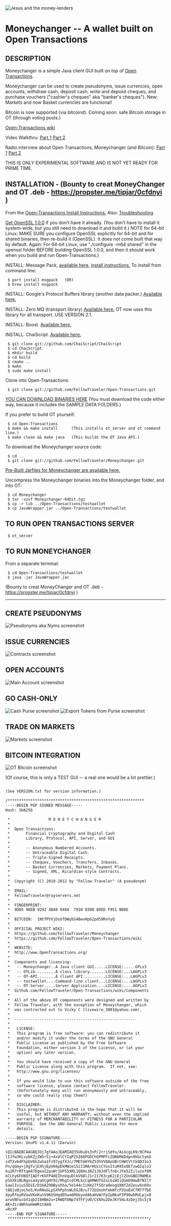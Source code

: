 <img align="center" src="http://ft.vm.to/blogimages/moneychanger-credits.jpg" alt="Jesus and the money-lenders" />

Moneychanger -- A wallet built on Open Transactions
====================================

## DESCRIPTION

Moneychanger is a simple Java client GUI built on top of [Open Transactions](https://github.com/FellowTraveler/Open-Transactions/wiki).

Moneychanger can be used to create pseudonyms, issue currencies, open accounts, withdraw cash, deposit cash, write and deposit cheques, and purchase vouchers ("cashier's cheques" aka "banker's cheques"). New: Markets and now Basket currencies are functional!

Bitcoin is now supported (via bitcoind). Coming soon: safe Bitcoin storage in OT (through voting pools.) 

[Open-Transactions wiki](https://github.com/FellowTraveler/Open-Transactions/wiki)

Video Walkthru:
[Part 1](http://vimeo.com/28141679)
[Part 2](http://vimeo.com/28142096)

Radio interview about Open Transactions, Moneychanger (and Bitcoin):
[Part 1](http://agoristradio.com/?p=234)
[Part 2](http://agoristradio.com/?p=246)

THIS IS ONLY EXPERIMENTAL SOFTWARE AND IS NOT YET READY FOR PRIME TIME.

## INSTALLATION - (Bounty to creat MoneyChanger and OT .deb - https://propster.me/tipjar/0cfdnyi )

From the [Open-Transactions Install Instructions.](https://github.com/FellowTraveler/Open-Transactions/wiki/Install) Also: [Troubleshooting](https://github.com/FellowTraveler/Moneychanger/wiki/Troubleshooting)


[Get OpenSSL 1.0.0](https://github.com/FellowTraveler/Open-Transactions/wiki/Install-OpenSSL) if you don't have it already. (You don't have to install it system-wide, but you still need to download it and build it.)
NOTE for 64-bit Linux: MAKE SURE you configure OpenSSL explicitly for 64-bit and for shared binaries, then re-build it (OpenSSL). It does not come built that way by default. Again: For 64-bit Linux, use "./configure -m64 shared" in the openssl folder BEFORE building OpenSSL 1.0.0, and then it should work when you build and run Open-Transactions.)

INSTALL: Message Pack, [available here.](http://msgpack.org/)
[install instructions.](http://wiki.msgpack.org/display/MSGPACK/QuickStart+for+C+Language)
To install from command line: 

     $ port install msgpack   (OR)
     $ brew install msgpack

INSTALL: Google's Protocol Buffers library (another data packer.) [Available here.](http://code.google.com/p/protobuf/downloads/list)

INSTALL: Zero MQ (transport library)
[Available here.](http://www.zeromq.org/intro:get-the-software) 
OT now uses this library for all transport. USE VERSION 2.1.

INSTALL: Boost.
[Available here.](http://www.boost.org/)

INSTALL: ChaiScript.
[Available here.](http://www.chaiscript.com/)
 
     $ git clone git://github.com/ChaiScript/ChaiScript
     $ cd ChaiScript
     $ mkdir build
     $ cd build
     $ cmake ..
     $ make
     $ sudo make install

Clone into Open-Transactions:

     $ git clone git://github.com/FellowTraveler/Open-Transactions.git

[YOU CAN DOWNLOAD BINARIES HERE](https://github.com/FellowTraveler/Open-Transactions/downloads)
(You must download the code either way, because it includes the SAMPLE DATA FOLDERS.)

If you prefer to build OT yourself:

     $ cd Open-Transactions
     $ make && make install      (This installs ot_server and ot command line.)
     $ make clean && make java   (This builds the OT Java API.)

To download the Moneychanger source code:

     $ cd ..
     $ git clone git://github.com/FellowTraveler/Moneychanger.git

[Pre-Built Jarfiles for Moneychanger are available here.](https://github.com/FellowTraveler/Moneychanger/downloads)

Uncompress the Moneychanger binaries into the Moneychanger folder, and into OT:

     $ cd Moneychanger
     $ tar -xzvf Moneychanger-64bit.tgz
     $ cp -r lib ../Open-Transactions/testwallet
     $ cp JavaWrapper.jar ../Open-Transactions/testwallet

## TO RUN OPEN TRANSACTIONS SERVER

     $ ot_server

## TO RUN MONEYCHANGER 

From a separate terminal:
 
     $ cd Open-Transactions/testwallet
     $ java -jar JavaWrapper.jar

(Bounty to creat MoneyChanger and OT .deb - https://propster.me/tipjar/0cfdnyi )

--------------------------------------------------------

## CREATE PSEUDONYMS
<img src="http://ft.vm.to/blogimages/ot-nyms.png" alt="Pseudonyms aka Nyms screenshot" />

## ISSUE CURRENCIES
<img src="http://ft.vm.to/blogimages/ot-contracts.png" alt="Contracts screenshot" />

## OPEN ACCOUNTS
<img src="http://ft.vm.to/blogimages/ot-main.png" alt="Main Account screenshot" />

## GO CASH-ONLY
<img src="http://ft.vm.to/blogimages/ot-cash.gif" alt="Cash Purse screenshot" />

<img src="http://ft.vm.to/blogimages/ot-cash2.gif" alt="Export Tokens from Purse screenshot" />

## TRADE ON MARKETS
<img src="http://ft.vm.to/blogimages/ot-markets.png" alt="Markets screenshot" />

## BITCOIN INTEGRATION
<img src="http://ft.vm.to/blogimages/workingBTC.gif" alt="OT Bitcoin screenshot" />

(Of course, this is only a TEST GUI -- a real one would be a lot prettier.)

```xml

(See VERSION.txt for version information.) 

/************************************************************
-----BEGIN PGP SIGNED MESSAGE-----
Hash: SHA256

 *                 M O N E Y C H A N G E R
 *
 *  Open Transactions:
 *       Financial Cryptography and Digital Cash
 *       Library, Protocol, API, Server, and GUI 
 *    
 *       -- Anonymous Numbered Accounts.
 *       -- Untraceable Digital Cash.
 *       -- Triple-Signed Receipts.
 *       -- Cheques, Vouchers, Transfers, Inboxes.
 *       -- Basket Currencies, Markets, Payment Plans.
 *       -- Signed, XML, Ricardian-style Contracts.
 *    
 *  Copyright (C) 2010-2012 by "Fellow Traveler" (A pseudonym)
 *
 *  EMAIL:
 *  FellowTraveler@rayservers.net
 *  
 *  FINGERPRINT:
 *  9DD5 90EB 9292 4B48 0484  7910 0308 00ED F951 BB8E
 *
 *  BITCOIN:  1NtTPVVjDsUfDWybS4BwvHpG2pdS9RnYyQ
 *
 *  OFFICIAL PROJECT WIKI:
 *  https://github.com/FellowTraveler/Moneychanger
 *  https://github.com/FellowTraveler/Open-Transactions/wiki
 *
 *  WEBSITE:
 *  http://www.OpenTransactions.org/
 *    
 *  Components and licensing:
 *   -- Moneychanger..A Java client GUI.....LICENSE:.....GPLv3
 *   -- OTLib.........A class library.......LICENSE:...LAGPLv3 
 *   -- OT-API........A client API..........LICENSE:...LAGPLv3
 *   -- testwallet....Command-line client...LICENSE:...LAGPLv3
 *   -- OT-Server.....Server Application....LICENSE:....AGPLv3
 *  Github.com/FellowTraveler/Open-Transactions/wiki/Components
 *
 *  All of the above OT components were designed and written by
 *  Fellow Traveler, with the exception of Moneychanger, which
 *  was contracted out to Vicky C (livewire_3001@yahoo.com).
 *
 *  -----------------------------------------------------
 *
 *   LICENSE:
 *   This program is free software: you can redistribute it
 *   and/or modify it under the terms of the GNU General
 *   Public License as published by the Free Software
 *   Foundation, either version 3 of the License, or (at your
 *   option) any later version.
 *
 *   You should have received a copy of the GNU General
 *   Public License along with this program.  If not, see:
 *   http://www.gnu.org/licenses/
 *
 *   If you would like to use this software outside of the free
 *   software license, please contact FellowTraveler.
 *   (Unfortunately many will run anonymously and untraceably,
 *   so who could really stop them?)
 *   
 *   DISCLAIMER:
 *   This program is distributed in the hope that it will be
 *   useful, but WITHOUT ANY WARRANTY; without even the implied
 *   warranty of MERCHANTABILITY or FITNESS FOR A PARTICULAR
 *   PURPOSE.  See the GNU General Public License for more
 *   details.
 
-----BEGIN PGP SIGNATURE-----
Version: GnuPG v1.4.11 (Darwin)

iQIcBAEBCAAGBQJOj7gfAAoJEAMIAO35UbuOs3sP/2rrjSdYu/AsXcgLK9/9CP4a
lIJfw3KLvybKZjZW5r5j+4xUlCYIqPZSI66PGDChGPMPFcZQN6M4Ddpn9kbctymS
sdTXvbdFhpbV6k2wSa1Fz97ygfXJc/7MDTmHYbZ53hVV8AoUBrCHWtVttkQD31o3
Pn/qGmy+jOgTvjEXhjEpV66pDkMWze1SiI1MArHUziCYoxItuM45x0EfzwQIqlo3
ku2R7rRTtqm47Dgea12psWrjbPS5XRL1Q8Hs38Z1J0JdFlfn6cJYe52Iiluzof6M
kCLhy6FH8QfIADfrKkFP48EIhnVquDlkV9AlJ1r217K3cpK2jEjlZUnGBECMAMEo
pSXXk1BLNgxsa4yaXCgHY92/MhgtcdCMLkcCq6MWUTGZsLGiWIiQGmO9mwBfNIlY
SawlIviuS5DiE/D16A290Byxhha/5e144cIiKm27fSQra8eogUXNfZdZeuv6n69v
t8QjeBjoLhe5/KnRNoGLpSXhPphsWLRSJBru77ZU2msHfmkNfcP2UoEUCfNTfTbE
XpyRfeyRVowVKeKunV9KUSHgdD5wa6RUeyodAbaHvWrFpIpNkaFIP9OwhRULpjx0
arwVNYucbX1qb2I8HBm2u+IRWQTONp74TFFjU0/CVAXu2DeJKY5mL4zDej35c5j9
AK+ZirdWhhoHeWR1tAkN
=RcXP
-----END PGP SIGNATURE-----
 **************************************************************/

```


 
